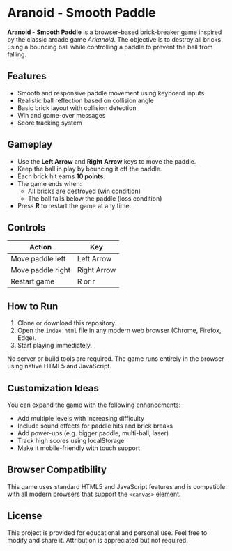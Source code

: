 # Aranoid - Smooth Paddle

**Aranoid - Smooth Paddle** is a browser-based brick-breaker game inspired by the classic arcade game *Arkanoid*. The objective is to destroy all bricks using a bouncing ball while controlling a paddle to prevent the ball from falling.

## Features

- Smooth and responsive paddle movement using keyboard inputs
- Realistic ball reflection based on collision angle
- Basic brick layout with collision detection
- Win and game-over messages
- Score tracking system

## Gameplay

- Use the **Left Arrow** and **Right Arrow** keys to move the paddle.
- Keep the ball in play by bouncing it off the paddle.
- Each brick hit earns **10 points**.
- The game ends when:
  - All bricks are destroyed (win condition)
  - The ball falls below the paddle (loss condition)
- Press **R** to restart the game at any time.

## Controls

| Action            | Key            |
|-------------------|----------------|
| Move paddle left  | Left Arrow     |
| Move paddle right | Right Arrow    |
| Restart game      | R or r         |

## How to Run

1. Clone or download this repository.
2. Open the `index.html` file in any modern web browser (Chrome, Firefox, Edge).
3. Start playing immediately.

No server or build tools are required. The game runs entirely in the browser using native HTML5 and JavaScript.

## Customization Ideas

You can expand the game with the following enhancements:

- Add multiple levels with increasing difficulty
- Include sound effects for paddle hits and brick breaks
- Add power-ups (e.g. bigger paddle, multi-ball, laser)
- Track high scores using localStorage
- Make it mobile-friendly with touch support

## Browser Compatibility

This game uses standard HTML5 and JavaScript features and is compatible with all modern browsers that support the `<canvas>` element.

## License

This project is provided for educational and personal use. Feel free to modify and share it. Attribution is appreciated but not required.
